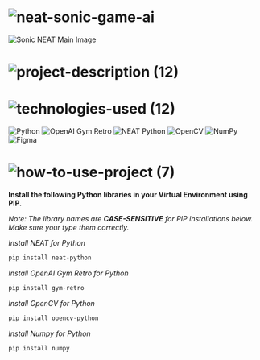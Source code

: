 <!-- Project Name -->
# ![neat-sonic-game-ai](https://user-images.githubusercontent.com/95453430/162596600-14d12dd7-3281-4318-9a28-776e3ad26982.svg)

<!-- Project Images -->
![Sonic NEAT Main Image](https://user-images.githubusercontent.com/95453430/162623655-51cfc6a2-8f28-43fb-8829-520a85f0d73d.png)

<!-- Project Description -->
# ![project-description (12)](https://user-images.githubusercontent.com/95453430/162596605-119622a6-4a48-467f-9a98-4efba1f8f156.svg)

<!-- Project Tech-Stack -->
# ![technologies-used (12)](https://user-images.githubusercontent.com/95453430/162596608-5c03c937-8d74-4333-b3d9-499747e432ad.svg)

![Python](https://img.shields.io/badge/python-3670A0?style=for-the-badge&logo=python&logoColor=ffdd54)
![OpenAI Gym Retro](https://img.shields.io/badge/OpenAI%20Gym%20Retro-0081A5?style=for-the-badge&logo=OpenAI-Gym&logoColor=white)
![NEAT Python](https://img.shields.io/badge/NEAT%20python-3670A0?style=for-the-badge&logo=python&logoColor=ffdd54)
![OpenCV](https://img.shields.io/badge/opencv-%23white.svg?style=for-the-badge&logo=opencv&logoColor=white)
![NumPy](https://img.shields.io/badge/numpy-%23013243.svg?style=for-the-badge&logo=numpy&logoColor=white)
![Figma](https://img.shields.io/badge/figma-%23F24E1E.svg?style=for-the-badge&logo=figma&logoColor=white)

<!-- How To Use Project-->
# ![how-to-use-project (7)](https://user-images.githubusercontent.com/95453430/162596610-3abbcdb3-59c3-4357-a1d4-6384d668bad0.svg)

**Install the following Python libraries in your Virtual Environment using PIP**.

*Note: The library names are **CASE-SENSITIVE** for PIP installations below. Make sure your type them correctly.*

*Install NEAT for Python*
```Python
pip install neat-python
```

*Install OpenAI Gym Retro for Python*
```Python
pip install gym-retro
```

*Install OpenCV for Python*
```Python
pip install opencv-python
```

*Install Numpy for Python*
```Python
pip install numpy
```
